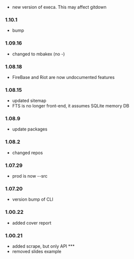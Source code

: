 - new version of execa. This may affect gitdown

### 1.10.1
- bump

### 1.09.16
- changed to mbakex (no -)

### 1.08.18
- FireBase and Riot are now undocumented features

### 1.08.15
- updated sitemap
- FTS is no longer front-end, it assumes SQLite memory DB

### 1.08.9
- update packages

### 1.08.2
- changed repos

### 1.07.29
- prod is now --src

### 1.07.20
- version bump of CLI

### 1.00.22
- added cover report

### 1.00.21
- added scrape, but only API ***
- removed slides example